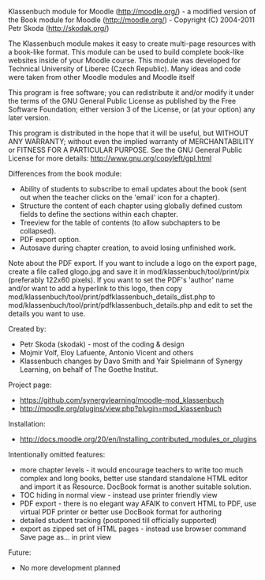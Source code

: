 Klassenbuch module for Moodle (http://moodle.org/) - a modified version of the Book module for Moodle (http://moodle.org/) - Copyright (C) 2004-2011  Petr Skoda (http://skodak.org/)

The Klassenbuch module makes it easy to create multi-page resources with a book-like format. This module can be used to build complete book-like websites inside of your Moodle course.
This module was developed for Technical University of Liberec (Czech Republic). Many ideas and code were taken from other Moodle modules and Moodle itself

This program is free software; you can redistribute it and/or modify
it under the terms of the GNU General Public License as published by
the Free Software Foundation; either version 3 of the License, or
(at your option) any later version.

This program is distributed in the hope that it will be useful,
but WITHOUT ANY WARRANTY; without even the implied warranty of
MERCHANTABILITY or FITNESS FOR A PARTICULAR PURPOSE.  See the
GNU General Public License for more details: http://www.gnu.org/copyleft/gpl.html

Differences from the book module:

* Ability of students to subscribe to email updates about the book (sent out when the teacher clicks on the 'email' icon for a chapter).
* Structure the content of each chapter using globally defined custom fields to define the sections within each chapter.
* Treeview for the table of contents (to allow subchapters to be collapsed).
* PDF export option.
* Autosave during chapter creation, to avoid losing unfinished work.

Note about the PDF export.
If you want to include a logo on the export page, create a file called glogo.jpg and save it in mod/klassenbuch/tool/print/pix
(preferably 122x60 pixels). If you want to set the PDF's 'author' name and/or want to add a hyperlink to this logo, then copy
mod/klassenbuch/tool/print/pdfklassenbuch_details_dist.php to mod/klassenbuch/tool/print/pdfklassenbuch_details.php and edit
to set the details you want to use.

Created by:

* Petr Skoda (skodak) - most of the coding & design
* Mojmir Volf, Eloy Lafuente, Antonio Vicent and others
* Klassenbuch changes by Davo Smith and Yair Spielmann of Synergy Learning, on behalf of The Goethe Institut.


Project page:

* https://github.com/synergylearning/moodle-mod_klassenbuch
* http://moodle.org/plugins/view.php?plugin=mod_klassenbuch


Installation:

* http://docs.moodle.org/20/en/Installing_contributed_modules_or_plugins

Intentionally omitted features:

* more chapter levels - it would encourage teachers to write too much complex and long books, better use standard standalone HTML editor and import it as Resource. DocBook format is another suitable solution.
* TOC hiding in normal view - instead use printer friendly view
* PDF export - there is no elegant way AFAIK to convert HTML to PDF, use virtual PDF printer or better use DocBook format for authoring
* detailed student tracking (postponed till officially supported)
* export as zipped set of HTML pages - instead use browser command Save page as... in print view


Future:

* No more development planned
